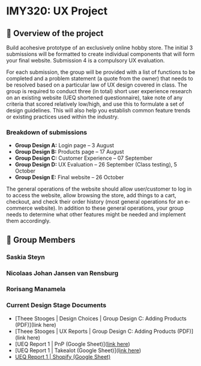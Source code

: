 # IMY320: UX Project

## 📝 Overview of the project

Build acohesive prototype of an exclusively online hobby store. The initial 3 submissions will be formatted to create individual components that will form your
final website. Submission 4 is a compulsory UX evaluation.

For each submission, the group will be provided with a list of functions to be completed and a problem statement (a quote from the owner) that needs to be resolved based on a particular
law of UX design covered in class. The group is required to conduct three (in total) short user experience research on an existing website (UEQ shortened questionnaire), take note of any criteria that scored relatively low/high, and use this to formulate a set of design guidelines. This will also help you establish common feature trends or existing practices used within the industry.

### Breakdown of submissions

-   **Group Design A:** Login page – 3 August
-   **Group Design B:** Products page – 17 August
-   **Group Design C:** Customer Experience – 07 September
-   **Group Design D:** UX Evaluation – 26 September (Class testing), 5 October
-   **Group Design E:** Final website – 26 October

The general operations of the website should allow user/customer to log in to access the website, allow browsing the store, add things to a cart, checkout, and check their order history (most general operations for an e-commerce website). In addition to these general operations, your group needs to determine what other features might be needed and implement them accordingly.

## 👥 Group Members

### Saskia Steyn

### Nicolaas Johan Jansen van Rensburg

### Rorisang Manamela


### Current Design Stage Documents

- [Theee Stooges | Design Choices | Group Design C: Adding Products (PDF)](link here)
- [Theee Stooges | UX Reports | Group Design C: Adding Products (PDF)](link here)
- [UEQ Report 1 | PnP (Google Sheet)]([link here](https://docs.google.com/spreadsheets/d/1hvjZeoK7GhmQdQLNAWHxzuekNeYtn9G6/edit?usp=sharing&ouid=111657660373980998331&rtpof=true&sd=true))
- [UEQ Report 1 | Takealot (Google Sheet)](l[ink here](https://docs.google.com/spreadsheets/d/1bKoPtM3RIuO20NY_Q7pnigq0KrI46VdU/edit?usp=sharing&ouid=111657660373980998331&rtpof=true&sd=true))
- [UEQ Report 1 | Shopify (Google Sheet)]([text](https://docs.google.com/spreadsheets/d/1KSN6UgQ1vS0TdyU0IcjfmIvuxwupxGnG/edit?usp=sharing&ouid=111657660373980998331&rtpof=true&sd=true))